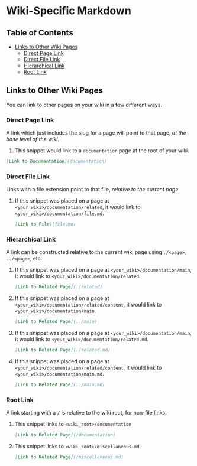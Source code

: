 # Wiki-Specific Markdown

## Table of Contents

* [Links to Other Wiki Pages](#links-to-other-wiki-pages)
  * [Direct Page Link](#direct-page-link)
  * [Direct File Link](#direct-file-link)
  * [Hierarchical Link](#hierarchical-link)
  * [Root Link](#root-link)

## Links to Other Wiki Pages

You can link to other pages on your wiki in a few different ways.

### Direct Page Link

A link which just includes the slug for a page will point to that page, _at the base level of the wiki_.

1. This snippet would link to a `documentation` page at the root of your wiki.

```markdown
[Link to Documentation](documentation)
```

### Direct File Link

Links with a file extension point to that file, _relative to the current page_.

1. If this snippet was placed on a page at `<your_wiki>/documentation/related`, it would link to `<your_wiki>/documentation/file.md`.

	```markdown
	[Link to File](file.md)
	```

### Hierarchical Link

A link can be constructed relative to the current wiki page using `./<page>`, `../<page>`, etc.

1. If this snippet was placed on a page at `<your_wiki>/documentation/main`, it would link to `<your_wiki>/documentation/related`.

	```markdown
	[Link to Related Page](./related)
	```

1. If this snippet was placed on a page at `<your_wiki>/documentation/related/content`, it would link to `<your_wiki>/documentation/main`.

	```markdown
	[Link to Related Page](../main)
	```

1. If this snippet was placed on a page at `<your_wiki>/documentation/main`, it would link to `<your_wiki>/documentation/related.md`.

	```markdown
	[Link to Related Page](./related.md)
	```

1. If this snippet was placed on a page at `<your_wiki>/documentation/related/content`, it would link to `<your_wiki>/documentation/main.md`.

	```markdown
	[Link to Related Page](../main.md)
	```

### Root Link

A link starting with a `/` is relative to the wiki root, for non-file links.

1. This snippet links to `<wiki_root>/documentation`

	```markdown
	[Link to Related Page](/documentation)
	```

1. This snippet links to `<wiki_root>/miscellaneous.md`

	```markdown
	[Link to Related Page](/miscellaneous.md)
	```
